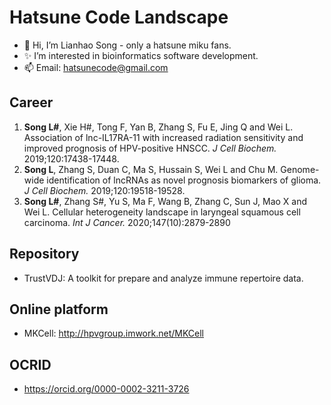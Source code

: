 # Hatsune Code Landscape

- 👋 Hi, I’m Lianhao Song - only a hatsune miku fans.
- ✨ I’m interested in bioinformatics software development.
- 📫 Email: hatsunecode@gmail.com

## Career
1. <b>Song L#</b>, Xie H#, Tong F, Yan B, Zhang S, Fu E, Jing Q and Wei L. Association of lnc-IL17RA-11 with increased radiation sensitivity and improved prognosis of HPV-positive HNSCC. <i>J Cell Biochem.</i> 2019;120:17438-17448.<br>
2. <b>Song L</b>, Zhang S, Duan C, Ma S, Hussain S, Wei L and Chu M. Genome-wide identification of lncRNAs as novel prognosis biomarkers of glioma. <i>J Cell Biochem.</i> 2019;120:19518-19528.<br>
3. <b>Song L#</b>, Zhang S#, Yu S, Ma F, Wang B, Zhang C, Sun J, Mao X and Wei L. Cellular heterogeneity landscape in laryngeal squamous cell carcinoma. <i>Int J Cancer.</i> 2020;147(10):2879-2890<br>

## Repository
- TrustVDJ: A toolkit for prepare and analyze immune repertoire data.

## Online platform
- MKCell: http://hpvgroup.imwork.net/MKCell

## OCRID
- https://orcid.org/0000-0002-3211-3726<br>
